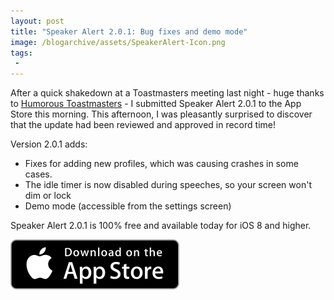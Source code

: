 ```yaml
---
layout: post
title: "Speaker Alert 2.0.1: Bug fixes and demo mode"
image: /blogarchive/assets/SpeakerAlert-Icon.png
tags:
 -
---
```


After a quick shakedown at a Toastmasters meeting last night - huge thanks to [Humorous Toastmasters](https://www.facebook.com/HumorousToastmasters) - I submitted Speaker Alert 2.0.1 to the App Store this morning. This afternoon, I was pleasantly surprised to discover that the update had been reviewed and approved in record time!

Version 2.0.1 adds:

* Fixes for adding new profiles, which was causing crashes in some cases.
* The idle timer is now disabled during speeches, so your screen won't dim or lock
* Demo mode (accessible from the settings screen) 

Speaker Alert 2.0.1 is 100% free and available today for iOS 8 and higher.

[![](/blogarchive/assets/appstore-badge.svg)](https://itunes.apple.com/us/app/speaker-alert/id488585337?mt=8)

